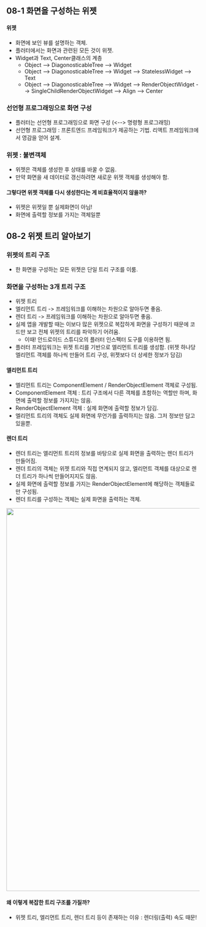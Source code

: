 ## 08-1 화면을 구성하는 위젯
#### 위젯
- 화면에 보인 뷰를 설명하는 객체.
- 플러터에서는 화면과 관련된 모든 것이 위젯.
- Widget과 Text, Center클래스의 계층
  - Object --> DiagonosticableTree --> Widget
  - Object --> DiagonosticableTree --> Widget --> StatelessWidget --> Text
  - Object --> DiagonosticableTree --> Widget --> RenderObjectWidget --> SingleChildRenderObjectWidget --> Align --> Center

### 선언형 프로그래밍으로 화면 구성
- 플러터는 선언형 프로그래밍으로 화면 구성 (<--> 명령형 프로그래밍)
- 선언형 프로그래밍 : 프론트엔드 프레임워크가 제공하는 기법. 리액트 프레임워크에서 영감을 얻어 설계.

### 위젯 : 불변객체
- 위젯은 객체를 생성한 후 상태를 바꿀 수 없음.
- 만약 화면을 새 데이터로 갱신하려면 새로운 위젯 객체를 생성해야 함. 
#### 그렇다면 위젯 객체를 다시 생성한다는 게 비효율적이지 않을까?
  - 위젯은 위젯일 뿐 실제화면이 아님!
  - 화면에 출력할 정보를 가지는 객체일뿐

## 08-2 위젯 트리 알아보기
### 위젯의 트리 구조
- 한 화면을 구성하는 모든 위젯은 단일 트리 구조를 이룸.

### 화면을 구성하는 3개 트리 구조
- 위젯 트리
- 엘리먼트 트리  -> 프레임워크를 이해하는 차원으로 알아두면 좋음.
- 렌더 트리     -> 프레임워크를 이해하는 차원으로 알아두면 좋음.
- 실제 앱을 개발할 때는 이보다 많은 위젯으로 복잡하게 화면을 구성하기 때문에 코드만 보고 전체 위젯의 트리를 파악하기 어려움.
  - 이때! 안드로이드 스튜디오의 플러터 인스펙터 도구를 이용하면 됨.
- 플러터 프레임워크는 위젯 트리를 기반으로 엘리먼트 트리를 생성함. (위젯 하나당 엘리먼트 객체를 하나씩 만들어 트리 구성, 위젯보다 더 상세한 정보가 담김)
#### 엘리먼트 트리
- 엘리먼트 트리는 ComponentElement / RenderObjectElement 객체로 구성됨.
- ComponentElement 객체 : 트리 구조에서 다른 객체를 초함하는 역할만 하며, 화면에 출력할 정보를 가지지는 않음.
- RenderObjectElement 객체 : 실제 화면에 출력할 정보가 담김.
- 엘리먼트 트리의 객체도 실제 화면에 무언가를 출력하지는 않음. 그저 정보만 담고 있을뿐.
  
#### 렌더 트리
- 렌더 트리는 엘리먼트 트리의 정보를 바탕으로 실제 화면을 출력하는 렌더 트리가 만들어짐.
- 렌더 트리의 객체는 위젯 트리와 직접 연계되지 않고, 엘리먼트 객체를 대상으로 렌더 트리가 하나씩 만들어지지도 않음.
- 실제 화면에 출력할 정보를 가지는 RenderObjectElement에 해당하는 객체들로만 구성됨.
- 렌더 트리를 구성하는 객체는 실제 화면을 출력하는 객체.

<img src="https://github.com/park-chaerin/park-chaerin/assets/70634789/7b1f9cae-d638-46c2-891a-91c3fa299ead" width=1000>

#### 왜 이렇게 복잡한 트리 구조를 가질까?
- 위젯 트리, 엘리먼트 트리, 렌더 트리 등이 존재하는 이유 : 렌더링(출력) 속도 때문!